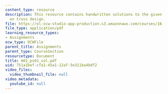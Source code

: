 ```yaml
---
content_type: resource
description: This resource contains handwritten solutions to the given problem set
  on truss design.
file: https://ol-ocw-studio-app-production.s3.amazonaws.com/courses/16-01-unified-engineering-i-ii-iii-iv-fall-2005-spring-2006/751a1befcfa145a112af5e311ba4bdf2_m01_ps01_sol.pdf
file_type: application/pdf
learning_resource_types:
- Assignments
ocw_type: OCWFile
parent_title: Assignments
parent_type: CourseSection
resourcetype: Document
title: m01_ps01_sol.pdf
uid: 751a1bef-cfa1-45a1-12af-5e311ba4bdf2
video_files:
  video_thumbnail_file: null
video_metadata:
  youtube_id: null
---
```

